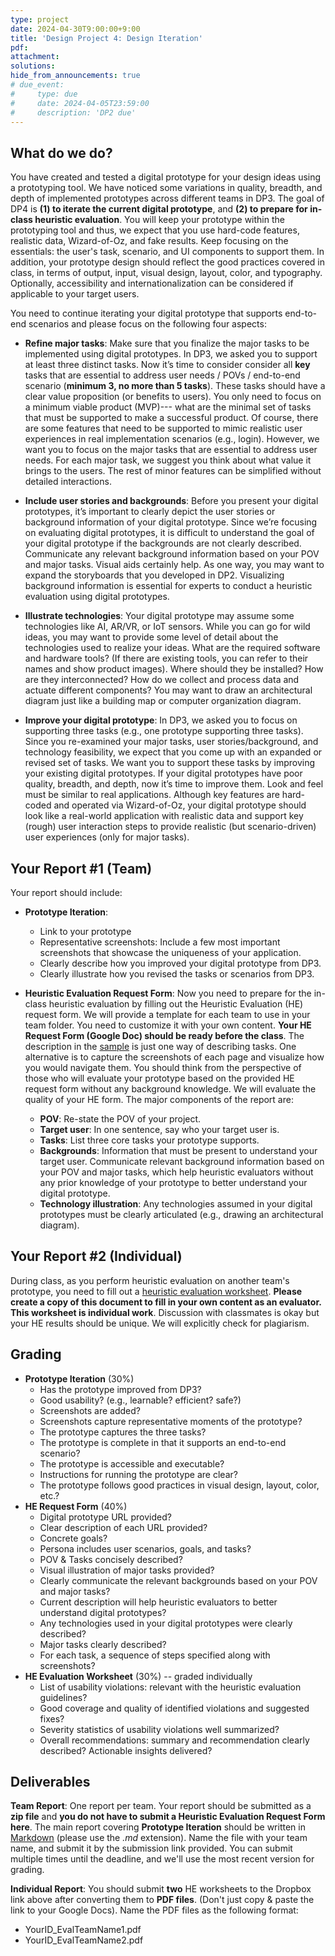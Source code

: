 ```yaml
---
type: project
date: 2024-04-30T9:00:00+9:00
title: 'Design Project 4: Design Iteration'
pdf:
attachment:
solutions:
hide_from_announcements: true
# due_event: 
#     type: due
#     date: 2024-04-05T23:59:00
#     description: 'DP2 due'
---
```


## What do we do?
You have created and tested a digital prototype for your design ideas using a prototyping tool. We have noticed some variations in quality, breadth, and depth of implemented prototypes across different teams in DP3. The goal of DP4 is **(1) to iterate the current digital prototype**, and **(2) to prepare for in-class heuristic evaluation**. You will keep your prototype within the prototyping tool and thus, we expect that you use hard-code features, realistic data, Wizard-of-Oz, and fake results. Keep focusing on the essentials: the user's task, scenario, and UI components to support them. In addition, your prototype design should reflect the good practices covered in class, in terms of output, input, visual design, layout, color, and typography. Optionally, accessibility and internationalization can be considered if applicable to your target users.  

<!-- **NOTE**: **You can keep improving your prototype after the studio and report deadline**. Your score for this milestone will be based on the report and the UI available at the time of grading. We will notify a time period when grading will happen. In the next DP, you will show your interface to target users and get feedback. You can reflect their feedback into your interface and keep iterating until the final presentation.   -->

You need to continue iterating your digital prototype that supports end-to-end scenarios and please focus on the following four aspects:
* **Refine major tasks**: Make sure that you finalize the major tasks to be implemented using digital prototypes. In DP3, we asked you to support at least three distinct tasks. Now it’s time to consider consider all **key** tasks that are essential to address user needs / POVs / end-to-end scenario (**minimum 3, no more than 5 tasks**). These tasks should have a clear value proposition (or benefits to users). You only need to focus on a minimum viable product (MVP)--- what are the minimal set of tasks that must be supported to make a successful product. Of course, there are some features that need to be supported to mimic realistic user experiences in real implementation scenarios (e.g., login). However, we want you to focus on the major tasks that are essential to address user needs. For each major task, we suggest you think about what value it brings to the users. The rest of minor features can be simplified without detailed interactions.

* **Include user stories and backgrounds**: Before you present your digital prototypes, it’s important to clearly depict the user stories or background information of your digital prototype. Since we’re focusing on evaluating digital prototypes, it is difficult to understand the goal of your digital prototype if the backgrounds are not clearly described. Communicate any relevant background information based on your POV and major tasks. Visual aids certainly help. As one way, you may want to expand the storyboards that you developed in DP2. Visualizing background information is essential for experts to conduct a heuristic evaluation using digital prototypes.

* **Illustrate technologies**: Your digital prototype may assume some technologies like AI, AR/VR, or IoT sensors. While you can go for wild ideas, you may want to provide some level of detail about the technologies used to realize your ideas. What are the required software and hardware tools? (If there are existing tools, you can refer to their names and show product images). Where should they be installed? How are they interconnected? How do we collect and process data and actuate different components? You may want to draw an architectural diagram just like a building map or computer organization diagram.

* **Improve your digital prototype**: In DP3, we asked you to focus on supporting three tasks (e.g., one prototype supporting three tasks). Since you re-examined your major tasks, user stories/background, and technology feasibility, we expect that you come up with an expanded or revised set of tasks. We want you to support these tasks by improving your existing digital prototypes. If your digital prototypes have poor quality, breadth, and depth, now it’s time to improve them. Look and feel must be similar to real applications. Although key features are hard-coded and operated via Wizard-of-Oz, your digital prototype should look like a real-world application with realistic data and support key (rough) user interaction steps to provide realistic (but scenario-driven) user experiences (only for major tasks).

## Your Report #1 (Team)
Your report should include:
* **Prototype Iteration**:
  * Link to your prototype
  * Representative screenshots: Include a few most important screenshots that showcase the uniqueness of your application.
  * Clearly describe how you improved your digital prototype from DP3.
  * Clearly illustrate how you revised the tasks or scenarios from DP3.

* **Heuristic Evaluation Request Form**: Now you need to prepare for the in-class heuristic evaluation by filling out the Heuristic Evaluation (HE) request form. We will provide a template for each team to use in your team folder. You need to customize it with your own content. **Your HE Request Form (Google Doc) should be ready before the class**. The description in the [sample](https://docs.google.com/document/d/1uoPGoSyvGcBesLbyA6kJNuWcDIZWUJg6yGj2jG1iBfQ/edit?usp=sharing) is just one way of describing tasks. One alternative is to capture the screenshots of each page and visualize how you would navigate them. You should think from the perspective of those who will evaluate your prototype based on the provided HE request form without any background knowledge. We will evaluate the quality of your HE form. The major components of the report are:
  * **POV**: Re-state the POV of your project.
  * **Target user**: In one sentence, say who your target user is.
  * **Tasks**: List three core tasks your prototype supports.
  * **Backgrounds**: Information that must be present to understand your target user. Communicate relevant background information based on your POV and major tasks, which help heuristic evaluators without any prior knowledge of your prototype to better understand your digital prototype.
  * **Technology illustration**: Any technologies assumed in your digital prototypes must be clearly articulated (e.g., drawing an architectural diagram).

## Your Report #2 (Individual)
During class, as you perform heuristic evaluation on another team's prototype, you need to fill out a [heuristic evaluation worksheet](https://docs.google.com/document/d/1ikU-BifQmgL3stisDlgIiYaBqf2dmHWeMIX8b8qGTbI/edit). **Please create a copy of this document to fill in your own content as an evaluator. This worksheet is individual work**. Discussion with classmates is okay but your HE results should be unique. We will explicitly check for plagiarism.

## Grading
* **Prototype Iteration** (30%)
  * Has the prototype improved from DP3?
  * Good usability? (e.g., learnable? efficient? safe?)
  * Screenshots are added?
  * Screenshots capture representative moments of the prototype?
  * The prototype captures the three tasks?
  * The prototype is complete in that it supports an end-to-end scenario?
  * The prototype is accessible and executable?
  * Instructions for running the prototype are clear?
  * The prototype follows good practices in visual design, layout, color, etc.?
* **HE Request Form** (40%)
  * Digital prototype URL provided?
  * Clear description of each URL provided?
  * Concrete goals?
  * Persona includes user scenarios, goals, and tasks?
  * POV & Tasks concisely described?
  * Visual illustration of major tasks provided?
  * Clearly communicate the relevant backgrounds based on your POV and major tasks?
  * Current description will help heuristic evaluators to better understand digital prototypes?
  * Any technologies used in your digital prototypes were clearly described?
  * Major tasks clearly described?
  * For each task, a sequence of steps specified along with screenshots?
* **HE Evaluation Worksheet** (30%) -- graded individually
  * List of usability violations: relevant with the heuristic evaluation guidelines?
  * Good coverage and quality of identified violations and suggested fixes?
  * Severity statistics of usability violations well summarized?
  * Overall recommendations: summary and recommendation clearly described? Actionable insights delivered?

## Deliverables
**Team Report**: One report per team. Your report should be submitted as a **zip file** and **you do not have to submit a Heuristic Evaluation Request Form here**. The main report covering **Prototype Iteration** should be written in [Markdown](https://daringfireball.net/projects/markdown/) (please use the *.md* extension). Name the file with your team name, and submit it by the submission link provided. You can submit multiple times until the deadline, and we'll use the most recent version for grading.

**Individual Report**: You should submit **two** HE worksheets to the Dropbox link above after converting them to **PDF files**. (Don't just copy & paste the link to your Google Docs). Name the PDF files as the following format: 
* YourID_EvalTeamName1.pdf 
* YourID_EvalTeamName2.pdf

